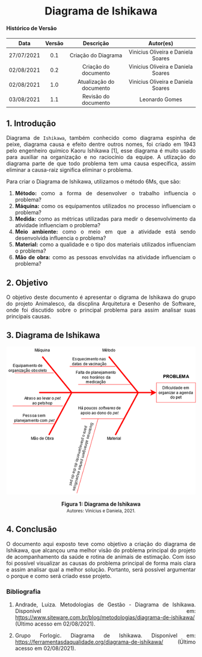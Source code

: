 # <center> Diagrama de Ishikawa

#### Histórico de Versão
|    Data    | Versão | Descrição            | Autor(es)       |
| :--------: | :----: | :------------------: | :-------------: |
| 27/07/2021 |  0.1   | Criação do Diagrama | Vinicius Oliveira e Daniela Soares |
| 02/08/2021 |  0.2   | Criação do documento | Vinicius Oliveira e Daniela Soares |
| 02/08/2021 |  1.0   | Atualização do documento | Vinicius Oliveira e Daniela Soares |
| 03/08/2021 |  1.1   | Revisão do documento | Leonardo Gomes |


<div align="justify">

## 1. Introdução

Diagrama de `Ishikawa`, também conhecido como diagrama espinha de peixe, diagrama causa e efeito dentre outros nomes, foi criado em 1943 pelo engenheiro químico Kaoru Ishikawa [1], esse diagrama é muito usado para auxiliar na organização e no raciocínio da equipe. 
A utlização do diagrama parte de que todo problema tem uma causa específica, assim eliminar a causa-raiz significa eliminar o problema.

Para criar o Diagrama de Ishikawa, utilizamos o método 6Ms, que são:

1. **Método:** como a forma de desenvolver o trabalho influencia o problema?
2. **Máquina:** como os equipamentos utilizados no processo influenciam o problema?
3. **Medida:** como as métricas utilizadas para medir o desenvolvimento da atividade influenciam o problema?
4. **Meio ambiente:** como o meio em que a atividade está sendo desenvolvida influencia o problema?
5. **Material:** como a qualidade e o tipo dos materiais utilizados influenciam o problema?
6. **Mão de obra:** como as pessoas envolvidas na atividade influenciam o problema?

## 2. Objetivo

O objetivo deste documento é apresentar o digrama de Ishikawa do grupo do projeto Animalesco, da discplina Arquitetura e Desenho de Software, onde foi discutido sobre o principal problema para assim analisar suas principais causas.


## 3. Diagrama de Ishikawa

<p align='center'>
    <img src='../assets/pages/ishikawa/diagrama-ishikawa.png'>
    <figcaption align='center'>
        <b>Figura 1: Diagrama de Ishikawa</b>
        <br>
        <small>Autores: Vinícius e Daniela, 2021.</small>
    </figcaption>
</p>


## 4. Conclusão

O documento aqui exposto teve como objetivo a criação do diagrama de Ishikawa, que alcançou uma melhor visão do problema principal do projeto de acompanhamento da saúde e rotina de animais de estimação. Com isso foi possível visualizar as causas do problema principal de forma mais clara e assim analisar qual a melhor solução. Portanto, será possível argumentar o porque e como será criado esse projeto.      

### Bibliografia

1. Andrade, Luiza. Metodologias de Gestão - Diagrama de Ishikawa. Disponível em: https://www.siteware.com.br/blog/metodologias/diagrama-de-ishikawa/ (Último acesso em 02/08/2021).

2. Grupo Forlogic. Diagrama de Ishikawa. Disponível em: https://ferramentasdaqualidade.org/diagrama-de-ishikawa/ (Último acesso em 02/08/2021).

</div>